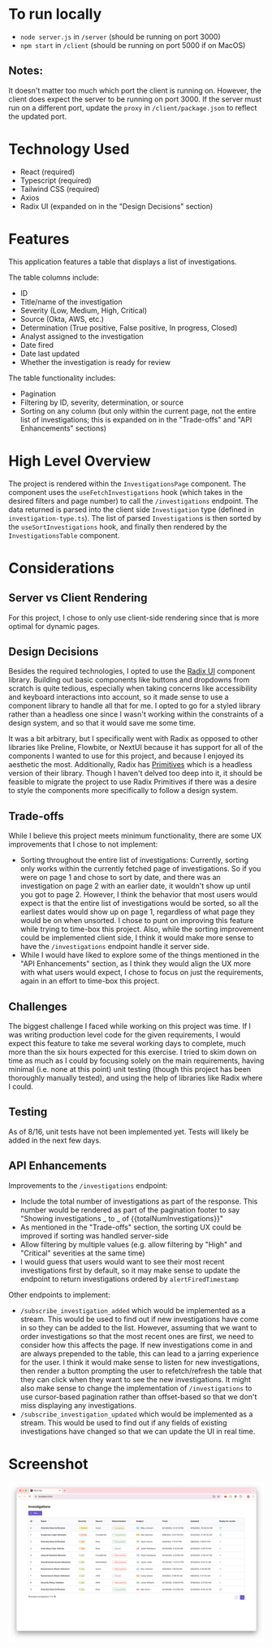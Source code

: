 # To run locally

- `node server.js` in `/server` (should be running on port 3000)
- `npm start` in `/client` (should be running on port 5000 if on MacOS)

## Notes:

It doesn't matter too much which port the client is running on. However, the client does expect the server to be 
running on port 3000. If the server must run on a different port, update the `proxy` in `/client/package.json` to 
reflect the updated port.

# Technology Used

- React (required)
- Typescript (required)
- Tailwind CSS (required)
- Axios
- Radix UI (expanded on in the "Design Decisions" section)

# Features

This application features a table that displays a list of investigations. 

The table columns include:
- ID
- Title/name of the investigation
- Severity (Low, Medium, High, Critical)
- Source (Okta, AWS, etc.)
- Determination (True positive, False positive, In progress, Closed)
- Analyst assigned to the investigation
- Date fired
- Date last updated
- Whether the investigation is ready for review

The table functionality includes:
- Pagination
- Filtering by ID, severity, determination, or source
- Sorting on any column (but only within the current page, not the entire list of investigations; this is expanded on in the "Trade-offs" and "API Enhancements" sections)

# High Level Overview

The project is rendered within the `InvestigationsPage` component. The component uses the `useFetchInvestigations` hook
(which takes in the desired filters and page number) to call the `/investigations` endpoint. The data returned is 
parsed into the client side `Investigation` type (defined in `investigation-type.ts`). The list of parsed 
`Investigation`s is then sorted by the `useSortInvestigations` hook, and finally then rendered by the 
`InvestigationsTable` component.

# Considerations

## Server vs Client Rendering

For this project, I chose to only use client-side rendering since that is more optimal for dynamic pages.

## Design Decisions

Besides the required technologies, I opted to use the [Radix UI](https://www.radix-ui.com/themes/playground) component
library. Building out basic components like buttons and dropdowns from scratch is quite tedious, especially when taking
concerns like accessibility and keyboard interactions into account, so it made sense to use a component library to handle
all that for me. I opted to go for a styled library rather than a headless one since I wasn't working within the constraints
of a design system, and so that it would save me some time. 

It was a bit arbitrary, but I specifically went with Radix as opposed to other libraries like Preline, Flowbite, 
or NextUI because it has support for all of the components I wanted to use for this project, and because I enjoyed its 
aesthetic the most. Additionally, Radix has [Primitives](https://www.radix-ui.com/primitives) which is a headless version
of their library. Though I haven't delved too deep into it, it should be feasible to migrate the project to use 
Radix Primitives if there was a desire to style the components more specifically to follow a design system.

## Trade-offs

While I believe this project meets minimum functionality, there are some UX improvements that I chose to not implement:
- Sorting throughout the entire list of investigations: Currently, sorting only works within the currently fetched page
of investigations. So if you were on page 1 and chose to sort by date, and there was an investigation on page 2 with 
an earlier date, it wouldn't show up until you got to page 2. However, I think the behavior that most users would expect
is that the entire list of investigations would be sorted, so all the earliest dates would show up on page 1, regardless
of what page they would be on when unsorted. I chose to punt on improving this feature while trying to time-box this project. 
Also, while the sorting improvement could be implemented client side, I think it would make more sense to have the
`/investigations` endpoint handle it server side.
- While I would have liked to explore some of the things mentioned in the "API Enhancements" section, as I think they
would align the UX more with what users would expect, I chose to focus on just the requirements, again in an effort
to time-box this project.


## Challenges

The biggest challenge I faced while working on this project was time. If I was writing production level code for the 
given requirements, I would expect this feature to take me several working days to complete, much more than the six
hours expected for this exercise. I tried to skim down on time as much as I could by focusing solely on the main
requirements, having minimal (i.e. none at this point) unit testing (though this project has been thoroughly manually tested),
and using the help of libraries like Radix where I could. 

## Testing

As of 8/16, unit tests have not been implemented yet. Tests will likely be added in the next few days. 

## API Enhancements

Improvements to the `/investigations` endpoint:
- Include the total number of investigations as part of the response. This number would be rendered as part of the
pagination footer to say "Showing investigations _ to _ of {{totalNumInvestigations}}"
- As mentioned in the "Trade-offs" section, the sorting UX could be improved if sorting was handled server-side
- Allow filtering by multiple values (e.g. allow filtering by "High" and "Critical" severities at the same time)
- I would guess that users would want to see their most recent investigations first by default, so it may make sense to
update the endpoint to return investigations ordered by `alertFiredTimestamp`

Other endpoints to implement:
- `/subscribe_investigation_added` which would be implemented as a stream. This would be used to find out if new investigations
have come in so they can be added to the list. However, assuming that we want to order investigations so that the most 
recent ones are first, we need to consider how this affects the page. If new investigations come in and are always
prepended to the table, this can lead to a jarring experience for the user. I think it would make sense to listen for
new investigations, then render a button prompting the user to refetch/refresh the table that they can click when they want to see the
new investigations. It might also make sense to change the implementation of `/investigations` to use cursor-based 
pagination rather than offset-based so that we don't miss displaying any investigations. 
- `/subscribe_investigation_updated` which would be implemented as a stream. This would be used to find out if any fields
of existing investigations have changed so that we can update the UI in real time.

# Screenshot

![screenshot of project](/ui_screenshot.png)
